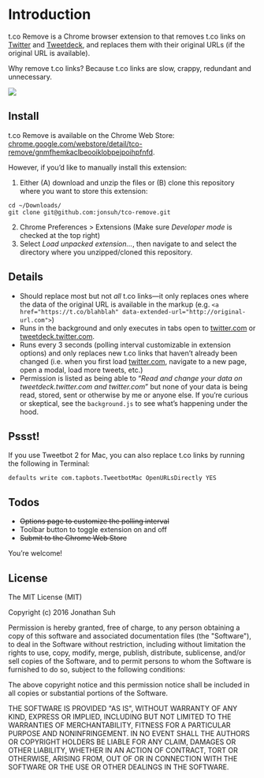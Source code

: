 # Introduction

t.co Remove is a Chrome browser extension to that removes t.co links on [Twitter](https://twitter.com) and [Tweetdeck](https://tweetdeck.twitter.com), and replaces them with their original URLs (if the original URL is available).

Why remove t.co links? Because t.co links are slow, crappy, redundant and unnecessary.

![](http://i.imgur.com/fz6N8Mk.jpg)

## Install

t.co Remove is available on the Chrome Web Store: [chrome.google.com/webstore/detail/tco-remove/gnmfhemkaclbeooiklobpejpoihpfnfd](https://chrome.google.com/webstore/detail/tco-remove/gnmfhemkaclbeooiklobpejpoihpfnfd).

However, if you’d like to manually install this extension:

1. Either (A) download and unzip the files or (B) clone this repository where you want to store this extension:

```
cd ~/Downloads/
git clone git@github.com:jonsuh/tco-remove.git
```

2. Chrome Preferences > Extensions (Make sure *Developer mode* is checked at the top right)
3. Select *Load unpacked extension...*, then navigate to and select the directory where you unzipped/cloned this repository.

## Details

- Should replace most but not *all* t.co links—it only replaces ones where the data of the original URL is available in the markup (e.g. `<a href="https://t.co/blahblah" data-extended-url="http://original-url.com">`)
- Runs in the background and only executes in tabs open to [twitter.com](https://twitter.com) or [tweetdeck.twitter.com](https://tweetdeck.twitter.com).
- Runs every 3 seconds (polling interval customizable in extension options) and only replaces new t.co links that haven’t already been changed (i.e. when you first load [twitter.com](https://twitter.com), navigate to a new page, open a modal, load more tweets, etc.)
- Permission is listed as being able to “*Read and change your data on tweetdeck.twitter.com and twitter.com*” but none of your data is being read, stored, sent or otherwise by me or anyone else. If you’re curious or skeptical, see the `background.js` to see what’s happening under the hood.

## Pssst!

If you use Tweetbot 2 for Mac, you can also replace t.co links by running the following in Terminal:

```
defaults write com.tapbots.TweetbotMac OpenURLsDirectly YES
```

## Todos

- ~~Options page to customize the polling interval~~
- Toolbar button to toggle extension on and off
- ~~Submit to the Chrome Web Store~~

You’re welcome!

## License

The MIT License (MIT)

Copyright (c) 2016 Jonathan Suh

Permission is hereby granted, free of charge, to any person obtaining a copy of this software and associated documentation files (the "Software"), to deal in the Software without restriction, including without limitation the rights to use, copy, modify, merge, publish, distribute, sublicense, and/or sell copies of the Software, and to permit persons to whom the Software is furnished to do so, subject to the following conditions:

The above copyright notice and this permission notice shall be included in all copies or substantial portions of the Software.

THE SOFTWARE IS PROVIDED "AS IS", WITHOUT WARRANTY OF ANY KIND, EXPRESS OR IMPLIED, INCLUDING BUT NOT LIMITED TO THE WARRANTIES OF MERCHANTABILITY, FITNESS FOR A PARTICULAR PURPOSE AND NONINFRINGEMENT. IN NO EVENT SHALL THE AUTHORS OR COPYRIGHT HOLDERS BE LIABLE FOR ANY CLAIM, DAMAGES OR OTHER LIABILITY, WHETHER IN AN ACTION OF CONTRACT, TORT OR OTHERWISE, ARISING FROM, OUT OF OR IN CONNECTION WITH THE SOFTWARE OR THE USE OR OTHER DEALINGS IN THE SOFTWARE.
